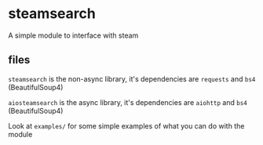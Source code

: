 

# steamsearch
A simple module to interface with steam

## files
`steamsearch` is the non-async library, it's dependencies are `requests` and `bs4` (BeautifulSoup4)

`aiosteamsearch` is the async library, it's dependencies are `aiohttp` and `bs4` (BeautifulSoup4)

Look at `examples/` for some simple examples of what you can do with the module
